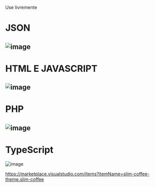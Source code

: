 Use livremente

<h1>JSON</h1>

![image](https://user-images.githubusercontent.com/66885644/123739920-dc17f000-d87d-11eb-909e-4dd57108c0ae.png)
---------------------------------------------------------
<h1>
      HTML E JAVASCRIPT
</h1>

![image](https://user-images.githubusercontent.com/66885644/123740632-22ba1a00-d87f-11eb-9273-5593f50be07d.png)
---------------------------------------------------------

<h1>
  PHP
</h1>

![image](https://user-images.githubusercontent.com/66885644/123741612-bdffbf00-d880-11eb-9743-6e78d6cdb2b1.png)
--------------------------------------------------------

<h1>
  TypeScript
</h1>

![image](https://user-images.githubusercontent.com/66885644/123741854-2484dd00-d881-11eb-86f4-45f391061eba.png)

https://marketplace.visualstudio.com/items?itemName=slim-coffee-theme.slim-coffee
